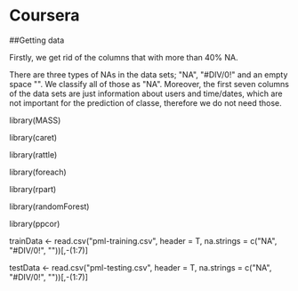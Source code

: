 # Coursera

##Getting data

Firstly, we get rid of the columns that with more than 40% NA.

There are three types of NAs in the data sets; "NA", "\#DIV/0!" and an empty space "". We classify all of those as "NA". 
Moreover, the first seven columns of the data sets are just information about users and time/dates, which are not important for the prediction of classe, therefore we do not need those.

library(MASS)

library(caret)

library(rattle)

library(foreach)

library(rpart)

library(randomForest)

library(ppcor)

trainData <- read.csv("pml-training.csv", header = T, na.strings = c("NA", "#DIV/0!", ""))[,-(1:7)]

testData <- read.csv("pml-testing.csv", header = T, na.strings = c("NA", "#DIV/0!", ""))[,-(1:7)]
                   


